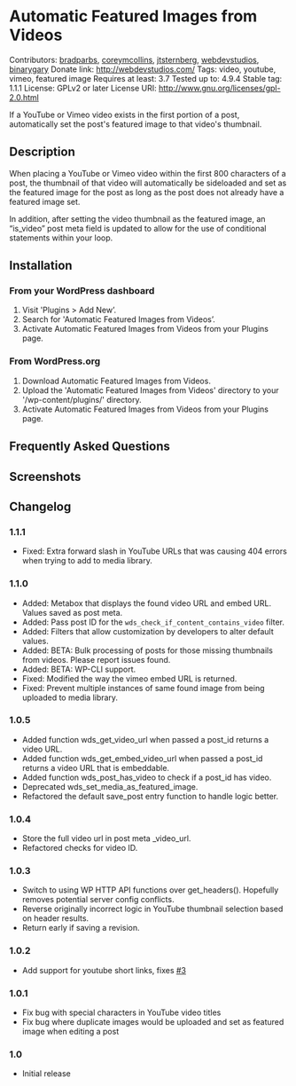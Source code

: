 # Automatic Featured Images from Videos #

Contributors: [bradparbs](https://github.com/bradp), [coreymcollins](https://github.com/coreymcollins), [jtsternberg](https://github.com/jtsternberg), [webdevstudios](https://github.com/webdevstudios), [binarygary](https://github.com/binarygaryfi)
Donate link: http://webdevstudios.com/
Tags: video, youtube, vimeo, featured image
Requires at least: 3.7
Tested up to: 4.9.4
Stable tag: 1.1.1
License: GPLv2 or later
License URI: http://www.gnu.org/licenses/gpl-2.0.html

If a YouTube or Vimeo video exists in the first portion of a post, automatically set the post's featured image to that video's thumbnail.

## Description ##

When placing a YouTube or Vimeo video within the first 800 characters of a post, the thumbnail of that video will automatically be sideloaded and set as the featured image for the post as long as the post does not already have a featured image set.

In addition, after setting the video thumbnail as the featured image, an “is_video” post meta field is updated to allow for the use of conditional statements within your loop.

## Installation ##

### From your WordPress dashboard ###

1. Visit 'Plugins > Add New’.
2. Search for 'Automatic Featured Images from Videos’.
3. Activate Automatic Featured Images from Videos from your Plugins page.

### From WordPress.org ###

1. Download Automatic Featured Images from Videos.
2. Upload the 'Automatic Featured Images from Videos' directory to your '/wp-content/plugins/' directory.
3. Activate Automatic Featured Images from Videos from your Plugins page.

## Frequently Asked Questions ##

## Screenshots ##

## Changelog ##

### 1.1.1 ###
* Fixed: Extra forward slash in YouTube URLs that was causing 404 errors when trying to add to media library.

### 1.1.0 ###
* Added: Metabox that displays the found video URL and embed URL. Values saved as post meta.
* Added: Pass post ID for the `wds_check_if_content_contains_video` filter.
* Added: Filters that allow customization by developers to alter default values.
* Added: BETA: Bulk processing of posts for those missing thumbnails from videos. Please report issues found.
* Added: BETA: WP-CLI support.
* Fixed: Modified the way the vimeo embed URL is returned.
* Fixed: Prevent multiple instances of same found image from being uploaded to media library.

### 1.0.5 ###
* Added function wds_get_video_url when passed a post_id returns a video URL.
* Added function wds_get_embed_video_url when passed a post_id returns a video URL that is embeddable.
* Added function wds_post_has_video to check if a post_id has video.
* Deprecated wds_set_media_as_featured_image.
* Refactored the default save_post entry function to handle logic better.

### 1.0.4 ###
* Store the full video url in post meta _video_url.
* Refactored checks for video ID.

### 1.0.3 ###
* Switch to using WP HTTP API functions over get_headers(). Hopefully removes potential server config conflicts.
* Reverse originally incorrect logic in YouTube thumbnail selection based on header results.
* Return early if saving a revision.

### 1.0.2 ###
* Add support for youtube short links, fixes [#3](https://github.com/WebDevStudios/Automatic-Featured-Images-from-Videos/issues/3)

### 1.0.1 ###
* Fix bug with special characters in YouTube video titles
* Fix bug where duplicate images would be uploaded and set as featured image when editing a post

### 1.0 ###
* Initial release
